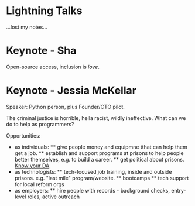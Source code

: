 Lightning Talks
===============

...lost my notes...


Keynote - Sha
=============

Open-source access, inclusion is *love*.


Keynote - Jessia McKellar
=========================

Speaker:  Python person, plus Founder/CTO pilot.

The criminal justice is horrible, hella racist, wildly ineffective.  What can we do to help as programmers?

Opportunities:
* as individuals:
** give people money and equipmne tthat can help them get a job.
** establish and support programs at prisons to help people better themselves, e.g. to build a career.
** get political about prisons.  [Know your DA](meetyourda.org).
* as technologists:
** tech-focused job training, inside and outside prisons.  e.g. "last mile" program/website.
** bootcamps
** tech support for local reform orgs
* as employers:
** hire people with records - background checks, entry-level roles, active outreach

